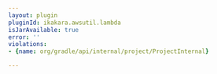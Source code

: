 ```yaml
---
layout: plugin
pluginId: ikakara.awsutil.lambda
isJarAvailable: true
error: ''
violations:
- {name: org/gradle/api/internal/project/ProjectInternal}

---
```

